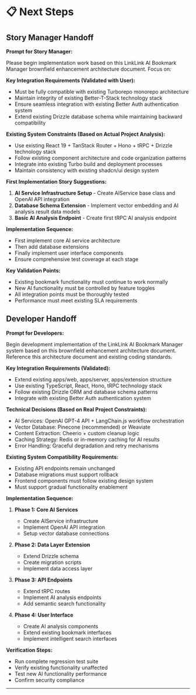 # 📋 Next Steps

## Story Manager Handoff

**Prompt for Story Manager:**

Please begin implementation work based on this LinkLink AI Bookmark Manager brownfield enhancement architecture document. Focus on:

**Key Integration Requirements (Validated with User):**
- Must be fully compatible with existing Turborepo monorepo architecture
- Maintain integrity of existing Better-T-Stack technology stack
- Ensure seamless integration with existing Better Auth authentication system
- Extend existing Drizzle database schema while maintaining backward compatibility

**Existing System Constraints (Based on Actual Project Analysis):**
- Use existing React 19 + TanStack Router + Hono + tRPC + Drizzle technology stack
- Follow existing component architecture and code organization patterns
- Integrate into existing Turbo build and deployment processes
- Maintain consistency with existing shadcn/ui design system

**First Implementation Story Suggestions:**
1. **AI Service Infrastructure Setup** - Create AIService base class and OpenAI API integration
2. **Database Schema Extension** - Implement vector embedding and AI analysis result data models
3. **Basic AI Analysis Endpoint** - Create first tRPC AI analysis endpoint

**Implementation Sequence:**
- First implement core AI service architecture
- Then add database extensions
- Finally implement user interface components
- Ensure comprehensive test coverage at each stage

**Key Validation Points:**
- Existing bookmark functionality must continue to work normally
- New AI functionality must be controlled by feature toggles
- All integration points must be thoroughly tested
- Performance must meet existing SLA requirements

## Developer Handoff

**Prompt for Developers:**

Begin development implementation of the LinkLink AI Bookmark Manager system based on this brownfield enhancement architecture document. Reference this architecture document and existing coding standards.

**Key Integration Requirements (Validated):**
- Extend existing apps/web, apps/server, apps/extension structure
- Use existing TypeScript, React, Hono, tRPC technology stack
- Follow existing Drizzle ORM and database schema patterns
- Integrate with existing Better Auth authentication system

**Technical Decisions (Based on Real Project Constraints):**
- AI Services: OpenAI GPT-4 API + LangChain.js workflow orchestration
- Vector Database: Pinecone (recommended) or Weaviate
- Content Extraction: Cheerio + custom cleanup logic
- Caching Strategy: Redis or in-memory caching for AI results
- Error Handling: Graceful degradation and retry mechanisms

**Existing System Compatibility Requirements:**
- Existing API endpoints remain unchanged
- Database migrations must support rollback
- Frontend components must follow existing design system
- Must support gradual functionality enablement

**Implementation Sequence:**
1. **Phase 1: Core AI Services**
   - Create AIService infrastructure
   - Implement OpenAI API integration
   - Setup vector database connections

2. **Phase 2: Data Layer Extension**
   - Extend Drizzle schema
   - Create migration scripts
   - Implement data access layer

3. **Phase 3: API Endpoints**
   - Extend tRPC routes
   - Implement AI analysis endpoints
   - Add semantic search functionality

4. **Phase 4: User Interface**
   - Create AI analysis components
   - Extend existing bookmark interfaces
   - Implement intelligent search interfaces

**Verification Steps:**
- Run complete regression test suite
- Verify existing functionality unaffected
- Test new AI functionality performance
- Confirm security compliance

---
